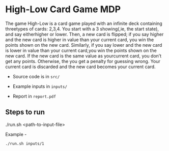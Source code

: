 # High-Low Card Game MDP

The game High-Low is a card game played with an infinite deck containing threetypes of cards:  2,3,4. 
You start with a 3 showing(,ie, the start state), and say eitherhigher or lower. 
Then, a new card is flipped; if you say higher and the new card is higher in value than your current card, you win the points shown on the new card.
Similarly, if you say lower and the new card is lower in value than your current card,you win the points shown on the new card. 
If the new card is the same value as yourcurrent card, you don’t get any points. Otherwise, the you get a penalty for guessing wrong. 
Your current card is discarded and the new card becomes your current card.

* Source code is in `src/`

* Example inputs in `inputs/`

* Report in `report.pdf`

## Steps to run 

./run.sh \<path-to-input-file\>

Example -

`./run.sh inputs/1`

